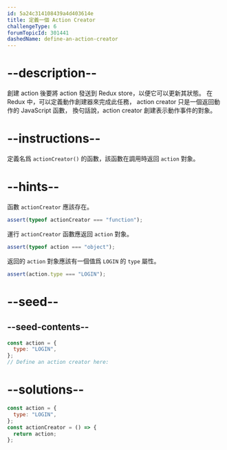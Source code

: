 ```yaml
---
id: 5a24c314108439a4d403614e
title: 定義一個 Action Creator
challengeType: 6
forumTopicId: 301441
dashedName: define-an-action-creator
---
```


# --description--

創建 action 後要將 action 發送到 Redux store，以便它可以更新其狀態。 在 Redux 中，可以定義動作創建器來完成此任務， action creator 只是一個返回動作的 JavaScript 函數， 換句話說，action creator 創建表示動作事件的對象。

# --instructions--

定義名爲 `actionCreator()` 的函數，該函數在調用時返回 `action` 對象。

# --hints--

函數 `actionCreator` 應該存在。

```js
assert(typeof actionCreator === "function");
```

運行 `actionCreator` 函數應返回 `action` 對象。

```js
assert(typeof action === "object");
```

返回的 `action` 對象應該有一個值爲 `LOGIN` 的 `type` 屬性。

```js
assert(action.type === "LOGIN");
```

# --seed--

## --seed-contents--

```js
const action = {
  type: "LOGIN",
};
// Define an action creator here:
```

# --solutions--

```js
const action = {
  type: "LOGIN",
};
const actionCreator = () => {
  return action;
};
```
